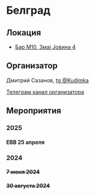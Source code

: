 # Белград
## Локация
- [Бар М10, Змај Јовина 4](https://www.google.com/maps/place/M10+Bar/data=!4m7!3m6!1s0x475a7b036197d06d:0xeb43a3af7f2a87a4!8m2!3d44.8166679!4d20.457092!16s%2Fg%2F11v61myqjr!19sChIJbdCXYQN7WkcRpIcqf6-jQ-s?authuser=0&hl=ru&rclk=1)
## Организатор
Дмитрий Сазанов, [tg @Kudimka](https://t.me/Kudimka)

[Телеграм канал организатора](https://t.me/embeddedbarbeograd)

## Мероприятия
### 2025
#### EBB 25 апреля 

### 2024
#### ~~7 июня 2024~~
#### ~~30 августа 2024~~



